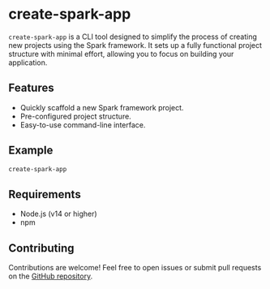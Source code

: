 # create-spark-app

`create-spark-app` is a CLI tool designed to simplify the process of creating new projects using the Spark framework. It sets up a fully functional project structure with minimal effort, allowing you to focus on building your application.

## Features

- Quickly scaffold a new Spark framework project.
- Pre-configured project structure.
- Easy-to-use command-line interface.

## Example

```bash
create-spark-app
```

## Requirements

- Node.js (v14 or higher)
- npm

## Contributing

Contributions are welcome! Feel free to open issues or submit pull requests on the [GitHub repository](https://github.com/oscarmayreal/create-spark-app).